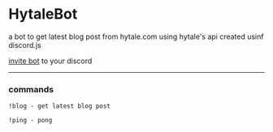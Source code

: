 # HytaleBot
a bot to get latest blog post from hytale.com using hytale's api created usinf discord.js

[invite bot](https://discord.com/oauth2/authorize?client_id=627254084449206317&permissions=83968&scope=bot) to your discord
<hr>

### commands

```
!blog - get latest blog post

!ping - pong
```
